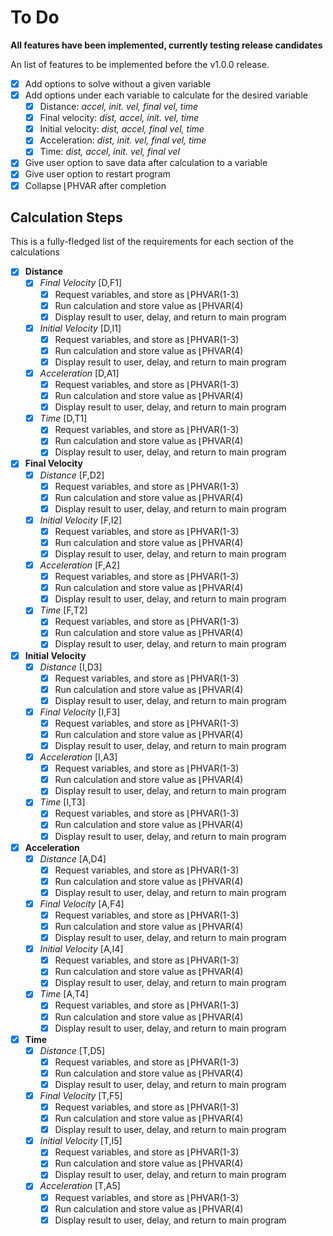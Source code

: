 # To Do

**All features have been implemented, currently testing release candidates**

An list of features to be implemented before the v1.0.0 release.

- [x] Add options to solve without a given variable
- [x] Add options under each variable to calculate for the desired variable
  - [x] Distance: *accel, init. vel, final vel, time*
  - [x] Final velocity: *dist, accel, init. vel, time*
  - [x] Initial velocity: *dist, accel, final vel, time*
  - [x] Acceleration: *dist, init. vel, final vel, time*
  - [x] Time: *dist, accel, init. vel, final vel*
- [x] Give user option to save data after calculation to a variable
- [X] Give user option to restart program
- [x] Collapse ⌊PHVAR after completion

## Calculation Steps

This is a fully-fledged list of the requirements for each section of the calculations

- [x] **Distance**
  - [x] *Final Velocity* [D,F1]
    - [x] Request variables, and store as ⌊PHVAR(1-3)
    - [x] Run calculation and store value as ⌊PHVAR(4)
    - [x] Display result to user, delay, and return to main program
  - [x] *Initial Velocity* [D,I1]
    - [x] Request variables, and store as ⌊PHVAR(1-3)
    - [x] Run calculation and store value as ⌊PHVAR(4)
    - [x] Display result to user, delay, and return to main program
  - [x] *Acceleration* [D,A1]
    - [x] Request variables, and store as ⌊PHVAR(1-3)
    - [x] Run calculation and store value as ⌊PHVAR(4)
    - [x] Display result to user, delay, and return to main program
  - [x] *Time* [D,T1]
    - [x] Request variables, and store as ⌊PHVAR(1-3)
    - [x] Run calculation and store value as ⌊PHVAR(4)
    - [x] Display result to user, delay, and return to main program
- [x] **Final Velocity**
  - [x] *Distance* [F,D2]
    - [x] Request variables, and store as ⌊PHVAR(1-3)
    - [x] Run calculation and store value as ⌊PHVAR(4)
    - [x] Display result to user, delay, and return to main program
  - [x] *Initial Velocity* [F,I2]
    - [x] Request variables, and store as ⌊PHVAR(1-3)
    - [x] Run calculation and store value as ⌊PHVAR(4)
    - [x] Display result to user, delay, and return to main program
  - [x] *Acceleration* [F,A2]
    - [x] Request variables, and store as ⌊PHVAR(1-3)
    - [x] Run calculation and store value as ⌊PHVAR(4)
    - [x] Display result to user, delay, and return to main program
  - [x] *Time* [F,T2]
    - [x] Request variables, and store as ⌊PHVAR(1-3)
    - [x] Run calculation and store value as ⌊PHVAR(4)
    - [x] Display result to user, delay, and return to main program
- [x] **Initial Velocity**
  - [x] *Distance* [I,D3]
    - [x] Request variables, and store as ⌊PHVAR(1-3)
    - [x] Run calculation and store value as ⌊PHVAR(4)
    - [x] Display result to user, delay, and return to main program
  - [x] *Final Velocity* [I,F3]
    - [x] Request variables, and store as ⌊PHVAR(1-3)
    - [x] Run calculation and store value as ⌊PHVAR(4)
    - [x] Display result to user, delay, and return to main program
  - [x] *Acceleration* [I,A3]
    - [x] Request variables, and store as ⌊PHVAR(1-3)
    - [x] Run calculation and store value as ⌊PHVAR(4)
    - [x] Display result to user, delay, and return to main program
  - [x] *Time* [I,T3]
    - [x] Request variables, and store as ⌊PHVAR(1-3)
    - [x] Run calculation and store value as ⌊PHVAR(4)
    - [x] Display result to user, delay, and return to main program
- [x] **Acceleration**
  - [x] *Distance* [A,D4]
    - [x] Request variables, and store as ⌊PHVAR(1-3)
    - [x] Run calculation and store value as ⌊PHVAR(4)
    - [x] Display result to user, delay, and return to main program
  - [x] *Final Velocity* [A,F4]
    - [x] Request variables, and store as ⌊PHVAR(1-3)
    - [x] Run calculation and store value as ⌊PHVAR(4)
    - [x] Display result to user, delay, and return to main program
  - [x] *Initial Velocity* [A,I4]
    - [x] Request variables, and store as ⌊PHVAR(1-3)
    - [x] Run calculation and store value as ⌊PHVAR(4)
    - [x] Display result to user, delay, and return to main program
  - [x] *Time* [A,T4]
    - [x] Request variables, and store as ⌊PHVAR(1-3)
    - [x] Run calculation and store value as ⌊PHVAR(4)
    - [x] Display result to user, delay, and return to main program
- [x] **Time**
  - [x] *Distance* [T,D5]
    - [x] Request variables, and store as ⌊PHVAR(1-3)
    - [x] Run calculation and store value as ⌊PHVAR(4)
    - [x] Display result to user, delay, and return to main program
  - [x] *Final Velocity* [T,F5]
    - [x] Request variables, and store as ⌊PHVAR(1-3)
    - [x] Run calculation and store value as ⌊PHVAR(4)
    - [x] Display result to user, delay, and return to main program
  - [x] *Initial Velocity* [T,I5]
    - [x] Request variables, and store as ⌊PHVAR(1-3)
    - [x] Run calculation and store value as ⌊PHVAR(4)
    - [x] Display result to user, delay, and return to main program
  - [x] *Acceleration* [T,A5]
    - [x] Request variables, and store as ⌊PHVAR(1-3)
    - [x] Run calculation and store value as ⌊PHVAR(4)
    - [x] Display result to user, delay, and return to main program